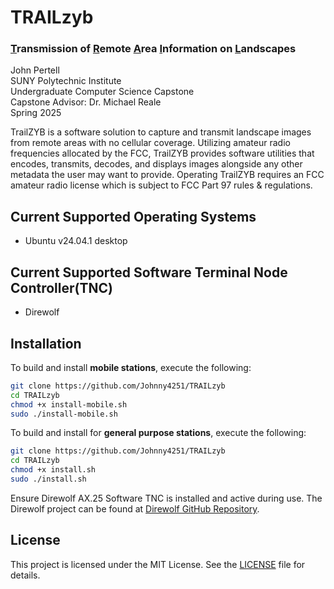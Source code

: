# TRAILzyb
### <ins>T</ins>ransmission of <ins>R</ins>emote <ins>A</ins>rea <ins>I</ins>nformation on <ins>L</ins>andscapes

John Pertell  
SUNY Polytechnic Institute  
Undergraduate Computer Science Capstone  
Capstone Advisor: Dr. Michael Reale  
Spring 2025  

TrailZYB is a software solution to capture and transmit landscape images from remote areas with no
cellular coverage. Utilizing amateur radio frequencies allocated by the FCC, TrailZYB provides software
utilities that encodes, transmits, decodes, and displays images alongside any other metadata the user
may want to provide. Operating TrailZYB requires an FCC amateur radio license which is subject to FCC
Part 97 rules & regulations.

## Current Supported Operating Systems
- Ubuntu v24.04.1 desktop

## Current Supported Software Terminal Node Controller(TNC)
- Direwolf

## Installation

To build and install **mobile stations**, execute the following:
```sh
git clone https://github.com/Johnny4251/TRAILzyb
cd TRAILzyb
chmod +x install-mobile.sh
sudo ./install-mobile.sh
```

To build and install for **general purpose stations**, execute the following:
```sh
git clone https://github.com/Johnny4251/TRAILzyb
cd TRAILzyb
chmod +x install.sh
sudo ./install.sh
```

Ensure Direwolf AX.25 Software TNC is installed and active during use. The Direwolf project can be found at [Direwolf GitHub Repository](https://github.com/wb2osz/direwolf). 

## License
This project is licensed under the MIT License. See the [LICENSE](LICENSE) file for details.
